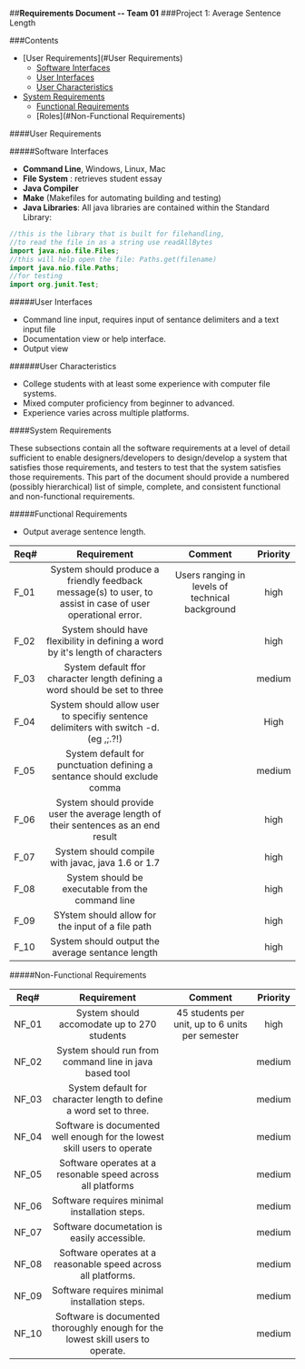 ##**Requirements Document -- Team 01**
###Project 1: Average Sentence Length

###Contents

- [User Requirements](#User Requirements)
  - [Software Interfaces](#software-interfaces)
  - [User Interfaces](#user-interfaces)
  - [User Characteristics](#user-characteristics)
- [System Requirements](#system-requirements)
  - [Functional Requirements](#functional-requirements)
  - [Roles](#Non-Functional Requirements)

####User Requirements

#####Software Interfaces

- **Command Line**, Windows, Linux, Mac
- **File System** : retrieves student essay
- **Java Compiler**
- **Make** (Makefiles for automating building and testing)
- **Java Libraries**: All java libraries are contained within the Standard Library:
```java
//this is the library that is built for filehandling,
//to read the file in as a string use readAllBytes
import java.nio.file.Files; 
//this will help open the file: Paths.get(filename)
import java.nio.file.Paths;
//for testing
import org.junit.Test;
``` 
 
#####User Interfaces

- Command line input, requires input of sentance delimiters and a text input file
- Documentation view or help interface.
- Output view 

######User Characteristics

- College students with at least some experience with computer file systems.
- Mixed computer proficiency from beginner to advanced.
- Experience varies across multiple platforms.

####System Requirements

These subsections contain all the software requirements at a level of detail sufficient to enable designers/developers to design/develop a system that satisfies those requirements, and testers to test that the system satisfies those requirements. This part of the document should provide a numbered (possibly hierarchical) list of simple, complete, and consistent functional and non-functional requirements.
 
#####Functional Requirements

- Output average sentence length. 

| Req#  				| Requirement		| Comment						| Priority |
| --------------------- |:---------------------:|:-----------------------------:|:-----:| 
| F_01 | System should produce a friendly feedback message(s) to user, to assist in case of user operational error. | Users ranging in levels of technical	background  | high				
| F_02 | System should have flexibility in defining a word by it's length of characters | | high
|F_03 | System default ffor character length defining a word should be set to three |  | medium
| F_04 | System should allow user to specifiy sentence delimiters with switch -d. (eg ,;.?!) | | High
|F_05 | System default for punctuation defining a sentance should exclude comma | | medium
| F_06 | System should provide user the average length of their sentences as an end result  || high
| F_07 | System should compile with javac, java  1.6 or 1.7 | | high
| F_08 | System should be executable from the command line | | high
| F_09 | SYstem should allow for the input of a file path || high 
| F_10 | System should output the average sentance length | | high

#####Non-Functional Requirements

| Req#  				| Requirement		| Comment						| Priority |
| --------------------- |:---------------------:|:-----------------------------:|:-----:| 
| NF_01 | System should accomodate up to 270 students  | 45 students per unit, up to 6 units per semester  | high		
| NF_02 | System should run from command line in java based tool | | medium
| NF_03 | System default for character length to define a word set to three. || medium
| NF_04 | Software is documented well enough for the lowest skill users to operate || medium 
| NF_05 | Software operates at a resonable speed across all platforms || medium
| NF_06 | Software requires minimal installation steps. || medium
| NF_07 | Software documetation is easily accessible. || medium
| NF_08 | Software operates at a reasonable speed across all platforms. || medium
| NF_09 | Software requires minimal installation steps. || medium
| NF_10 | Software is documented thoroughly enough for the lowest skill users to operate.  || medium

